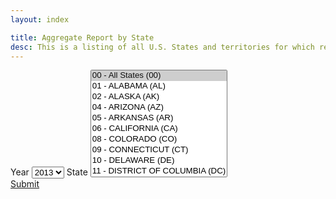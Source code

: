 ```yaml
---
layout: index

title: Aggregate Report by State
desc: This is a listing of all U.S. States and territories for which reports are created. Choose a State from the listing by clicking the row and pressing the "Retrieve MSA/MDs by State" button.
---
```

<div class="row">
	<div class="col-1">
		<form class="block__bg">
			<label class="form-label-header" for="years">Year</label>
			<select id="years">
				<option value="2013" selected="selected">2013</option>
				<option value="2012">2012</option>
			</select>
			<label class="form-label-header" for="states">State</label>
			<select size="10" id="states">
				<option value="All States" selected="selected">00 - All States (00)</option>
				<option value="ALABAMA">01 - ALABAMA (AL)</option>
				<option value="ALASKA">02 - ALASKA (AK)</option>
				<option value="ARIZONA">04 - ARIZONA (AZ)</option>
				<option value="ARKANSAS">05 - ARKANSAS (AR)</option>
				<option value="CALIFORNIA">06 - CALIFORNIA (CA)</option>
				<option value="COLORADO">08 - COLORADO (CO)</option>
				<option value="CONNECTICUT">09 - CONNECTICUT (CT)</option>
				<option value="DELAWARE">10 - DELAWARE (DE)</option>
				<option value="DISTRICT OF COLUMBIA">11 - DISTRICT OF COLUMBIA (DC)</option>
				<option value="FLORIDA">12 - FLORIDA (FL)</option>
				<option value="GEORGIA">13 - GEORGIA (GA)</option>
				<option value="HAWAII">15 - HAWAII (HI)</option>
				<option value="IDAHO">16 - IDAHO (ID)</option>
				<option value="ILLINOIS">17 - ILLINOIS (IL)</option>
				<option value="INDIANA">18 - INDIANA (IN)</option>
				<option value="IOWA">19 - IOWA (IA)</option>
				<option value="KANSAS">20 - KANSAS (KS)</option>
				<option value="KENTUCKY">21 - KENTUCKY (KY)</option>
				<option value="LOUISIANA">22 - LOUISIANA (LA)</option>
				<option value="MAINE">23 - MAINE (ME)</option>
				<option value="MARYLAND">24 - MARYLAND (MD)</option>
				<option value="MASSACHUSETTS">25 - MASSACHUSETTS (MA)</option>
				<option value="MICHIGAN">26 - MICHIGAN (MI)</option>
				<option value="MINNESOTA">27 - MINNESOTA (MN)</option>
				<option value="MISSISSIPPI">28 - MISSISSIPPI (MS)</option>
				<option value="MISSOURI">29 - MISSOURI (MO)</option>
				<option value="MONTANA">30 - MONTANA (MT)</option>
				<option value="NEBRASKA">31 - NEBRASKA (NE)</option>
				<option value="NEVADA">32 - NEVADA (NV)</option>
				<option value="NEW HAMPSHIRE">33 - NEW HAMPSHIRE (NH)</option>
				<option value="NEW JERSEY">34 - NEW JERSEY (NJ)</option>
				<option value="NEW MEXICO">35 - NEW MEXICO (NM)</option>
				<option value="NEW YORK">36 - NEW YORK (NY)</option>
				<option value="NORTH CAROLINA">37 - NORTH CAROLINA (NC)</option>
				<option value="NORTH DAKOTA">38 - NORTH DAKOTA (ND)</option>
				<option value="OHIO">39 - OHIO (OH)</option>
				<option value="OKLAHOMA">40 - OKLAHOMA (OK)</option>
				<option value="OREGON">41 - OREGON (OR)</option>
				<option value="PENNSYLVANIA">42 - PENNSYLVANIA (PA)</option>
				<option value="RHODE ISLAND">44 - RHODE ISLAND (RI)</option>
				<option value="SOUTH CAROLINA">45 - SOUTH CAROLINA (SC)</option>
				<option value="SOUTH DAKOTA">46 - SOUTH DAKOTA (SD)</option>
				<option value="TENNESSEE">47 - TENNESSEE (TN)</option>
				<option value="TEXAS">48 - TEXAS (TX)</option>
				<option value="UTAH">49 - UTAH (UT)</option>
				<option value="VERMONT">50 - VERMONT (VT)</option>
				<option value="VIRGINIA">51 - VIRGINIA (VA)</option>
				<option value="WASHINGTON">53 - WASHINGTON (WA)</option>
				<option value="WEST VIRGINIA">54 - WEST VIRGINIA (WV)</option>
				<option value="WISCONSIN">55 - WISCONSIN (WI)</option>
				<option value="WYOMING">56 - WYOMING (WY)</option>
				<option value="PUERTO RICO">72 - PUERTO RICO (PR)</option>
			</select>
			<div class="input-group">
				<a class="btn js-btn" type="submit" href="/aggreate/2013">Submit</a>
			</div>
		</form>
	</div>
</div>